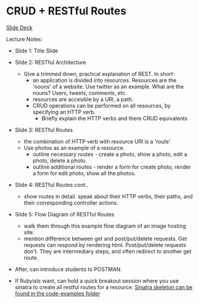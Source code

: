 # CRUD + RESTful Routes

[Slide Deck](http://enspiral-dev-academy.slides.com/enspiral-dev-academy/deck-24)

Lecture Notes: 

- Slide 1: Title Slide
- Slide 2: RESTful Architecture
  - Give a trimmed down, practical explanation of REST. In short:
    - an application is divided into resources. Resources are the 'nouns' of a website. Use twitter as an example. What are the nouns? Users, tweets, comments, etc. 
    - resources are accesible by a URI, a path.
    - CRUD operations can be performed on all resources, by specifying an HTTP verb.
      - Briefly explain the HTTP verbs and there CRUD equivalents
- Slide 3: RESTful Routes
  - the combination of HTTP verb with resource URI is a 'route'
  - Use photos as an example of a resource. 
    - outline necessary routes - create a photo, show a photo, edit a photo, delete a photo.
    - outline additional routes - render a form for create photo, render a form for edit photo, show all the photos.
- Slide 4: RESTful Routes cont..
  - show routes in detail. speak about their HTTP verbs, their paths, and their corresponding controller actions.
- Slide 5: Flow Diagram of RESTful Routes
  - walk them through this example flow diagram of an image hosting site. 
  - mention difference between get and post/put/delete requests. Get requests can respond by rendering html. Post/put/delete requests don't. They are intermediary steps, and often redirect to another get route.

- After, can introduce students to POSTMAN.
- If Rubyists want, can hold a quick breakout session where you use sinatra to create all restful routes for a resource. [Sinatra skeleton can be found in the code-examples folder](./code-examples/ruby)

